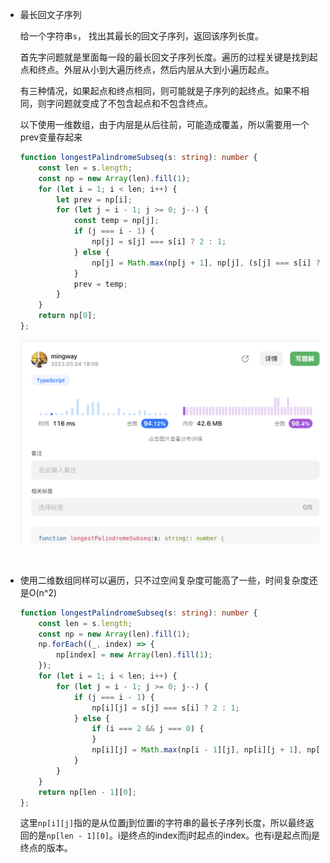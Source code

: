 * 最长回文子序列

  给一个字符串`s`， 找出其最长的回文子序列，返回该序列长度。

  首先字问题就是里面每一段的最长回文子序列长度。遍历的过程关键是找到起点和终点。外层从小到大遍历终点，然后内层从大到小遍历起点。

  有三种情况，如果起点和终点相同，则可能就是子序列的起终点。如果不相同，则字问题就变成了不包含起点和不包含终点。

  以下使用一维数组，由于内层是从后往前，可能造成覆盖，所以需要用一个prev变量存起来

  ```ts
  function longestPalindromeSubseq(s: string): number {
      const len = s.length;
      const np = new Array(len).fill(1);
      for (let i = 1; i < len; i++) {
          let prev = np[i];
          for (let j = i - 1; j >= 0; j--) {
              const temp = np[j];
              if (j === i - 1) {
                  np[j] = s[j] === s[i] ? 2 : 1;
              } else {
                  np[j] = Math.max(np[j + 1], np[j], (s[j] === s[i] ? 2 : 0) + prev);
              }
              prev = temp;
          }
      }
      return np[0];
  };
  ```

  ![image-20230304182600922](0304-2023_imgs/image-20230304182600922.png)

​	

* 使用二维数组同样可以遍历，只不过空间复杂度可能高了一些，时间复杂度还是O(n^2)

  ```ts
  function longestPalindromeSubseq(s: string): number {
      const len = s.length;
      const np = new Array(len).fill(1);
      np.forEach((_, index) => {
          np[index] = new Array(len).fill(1);
      });
      for (let i = 1; i < len; i++) {
          for (let j = i - 1; j >= 0; j--) {
              if (j === i - 1) {
                  np[i][j] = s[j] === s[i] ? 2 : 1;
              } else {
                  if (i === 2 && j === 0) {
                  }
                  np[i][j] = Math.max(np[i - 1][j], np[i][j + 1], np[i - 1][j + 1] + (s[i] === s[j] ? 2 : 0));
              }
          }
      }
      return np[len - 1][0];
  };
  ```

  这里`np[i][j]`指的是从位置j到位置i的字符串的最长子序列长度，所以最终返回的是`np[len - 1][0]`。i是终点的index而j时起点的index。也有i是起点而j是终点的版本。
